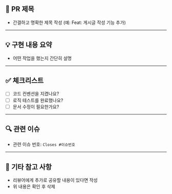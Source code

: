 ## 📌 PR 제목
- 간결하고 명확한 제목 작성 (예: Feat: 게시글 작성 기능 추가)

---

## 💡 구현 내용 요약
- 어떤 작업을 했는지 간단히 설명

---

## ✅ 체크리스트
- [ ] 코드 컨벤션을 지켰나요?
- [ ] 로직 테스트를 완료했나요?
- [ ] 문서 수정이 필요한가요?

---

## 🔍 관련 이슈
- 관련 이슈 번호: `Closes #이슈번호`

---

## 📝 기타 참고 사항
- 리뷰어에게 추가로 공유할 내용이 있다면 작성
- 위 내용은 확인 후 삭제
